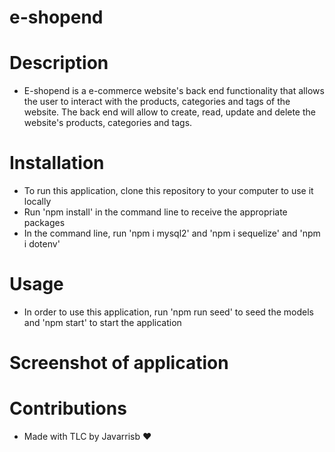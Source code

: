 # e-shopend

# Description
- E-shopend is a e-commerce website's back end functionality that allows the user to interact with the products, categories and tags of the website. The back end will allow to create, read, update and delete the website's products, categories and tags. 

# Installation
- To run this application, clone this repository to your computer to use it locally
- Run 'npm install' in the command line to receive the appropriate packages
- In the command line, run 'npm i mysql2' and 'npm i sequelize' and 'npm i dotenv'

# Usage
- In order to use this application, run 'npm run seed' to seed the models and 'npm start' to start the application


# Screenshot of application


# Contributions
- Made with TLC by Javarrisb ❤️
